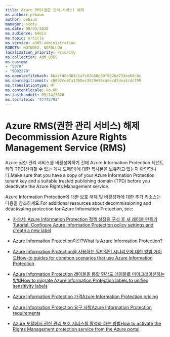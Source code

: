 ```yaml
---
title: Azure RMS(권한 관리 서비스) 해제
ms.author: pebaum
author: pebaum
manager: scotv
ms.date: 08/03/2020
ms.audience: Admin
ms.topic: article
ms.service: o365-administration
ROBOTS: NOINDEX, NOFOLLOW
localization_priority: Priority
ms.collection: Adm_O365
ms.custom:
- "5070"
- "9002278"
ms.openlocfilehash: 6bacfd0e383c1a7c02b50e60f9626a733ee68cbc
ms.sourcegitcommit: c6692ce0fa1358ec3529e59ca0ecdfdea4cdc759
ms.translationtype: HT
ms.contentlocale: ko-KR
ms.lasthandoff: 09/14/2020
ms.locfileid: "47745793"
---
```

# <a name="decommission-azure-rights-management-service-rms"></a><span data-ttu-id="fcb1e-102">Azure RMS(권한 관리 서비스) 해제</span><span class="sxs-lookup"><span data-stu-id="fcb1e-102">Decommission Azure Rights Management Service (RMS)</span></span>

<span data-ttu-id="fcb1e-103">Azure 권한 관리 서비스를 비활성화하기 전에 Azure Information Protection 테넌트 키와 TPD(신뢰할 수 있는 게시 도메인)에 대한 복사본을 보유하고 있는지 확인합니다.</span><span class="sxs-lookup"><span data-stu-id="fcb1e-103">Make sure that you have a copy of your Azure Information Protection tenant key and a suitable trusted publishing domain (TPD) before you deactivate the Azure Rights Management service.</span></span>

<span data-ttu-id="fcb1e-104">Azure Information Protection에 대한 보호 해제 및 비활성화에 대한 추가 리소스는 다음을 참조하세요.</span><span class="sxs-lookup"><span data-stu-id="fcb1e-104">For additional resources about decommissioning and deactivating protection for Azure Information Protection, see:</span></span>

- [<span data-ttu-id="fcb1e-105">자습서: Azure Information Protection 정책 설정을 구성 후 새 레이블 만들기</span><span class="sxs-lookup"><span data-stu-id="fcb1e-105">Tutorial: Configure Azure Information Protection policy settings and create a new label</span></span>](https://docs.microsoft.com/azure/information-protection/get-started/infoprotect-quick-start-tutorial)
- [<span data-ttu-id="fcb1e-106">Azure Information Protection이란?</span><span class="sxs-lookup"><span data-stu-id="fcb1e-106">What is Azure Information Protection?</span></span>](https://docs.microsoft.com/azure/information-protection/what-is-information-protection)
- [<span data-ttu-id="fcb1e-107">Azure Information Protection을 사용하는 일반적인 시나리오에 대한 방법 가이드</span><span class="sxs-lookup"><span data-stu-id="fcb1e-107">How-to guides for common scenarios that use Azure Information Protection</span></span>](https://docs.microsoft.com/azure/information-protection/how-to-guides)  
    
- [<span data-ttu-id="fcb1e-108">Azure Information Protection 레이블을 통합 민감도 레이블로 마이그레이션하는 방법</span><span class="sxs-lookup"><span data-stu-id="fcb1e-108">How to migrate Azure Information Protection labels to unified sensitivity labels</span></span>](https://docs.microsoft.com/azure/information-protection/configure-policy-migrate-labels)  
    
- [<span data-ttu-id="fcb1e-109">Azure Information Protection 가격</span><span class="sxs-lookup"><span data-stu-id="fcb1e-109">Azure Information Protection pricing</span></span>](https://azure.microsoft.com/pricing/details/information-protection)  
    
- [<span data-ttu-id="fcb1e-110">Azure Information Protection 요구 사항</span><span class="sxs-lookup"><span data-stu-id="fcb1e-110">Azure Information Protection requirements</span></span>](https://docs.microsoft.com/azure/information-protection/get-started/requirements)  
    
- [<span data-ttu-id="fcb1e-111">Azure 포털에서 권한 관리 보호 서비스를 활성화 하는 방법</span><span class="sxs-lookup"><span data-stu-id="fcb1e-111">How to activate the Rights Management protection service from the Azure portal</span></span>](https://docs.microsoft.com/azure/information-protection/deploy-use/activate-azure)
